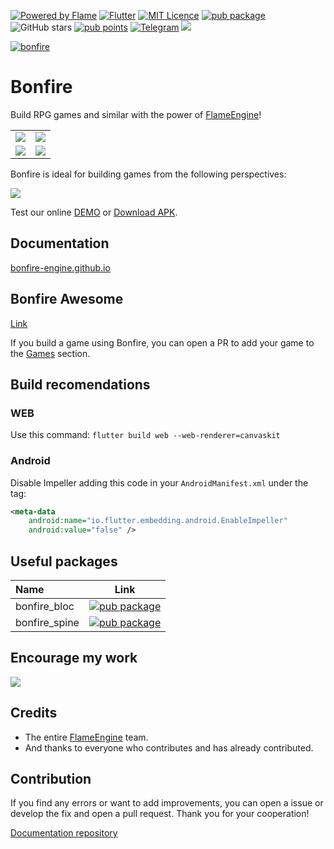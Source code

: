 [![Powered by Flame](https://img.shields.io/badge/Powered%20by-%F0%9F%94%A5-orange.svg)](https://flame-engine.org)
[![Flutter](https://img.shields.io/badge/Made%20with-Flutter-blue.svg)](https://flutter.dev/)
[![MIT Licence](https://badges.frapsoft.com/os/mit/mit.svg?v=103)](https://opensource.org/licenses/mit-license.php)
[![pub package](https://img.shields.io/pub/v/bonfire.svg)](https://pub.dev/packages/bonfire)
![GitHub stars](https://img.shields.io/github/stars/RafaelBarbosatec/bonfire?style=flat)
[![pub points](https://img.shields.io/pub/points/bonfire?logo=dart)](https://pub.dev/packages/bonfire/score)
[![Telegram](https://img.shields.io/endpoint?style=flat-square&url=https%3A%2F%2Frunkit.io%2Fdamiankrawczyk%2Ftelegram-badge%2Fbranches%2Fmaster%3Furl%3Dhttps%3A%2F%2Ft.me%2Fbonfire_engine)](https://t.me/bonfire_engine)
[![](https://img.shields.io/static/v1?label=Sponsor&message=%E2%9D%A4&logo=GitHub&color=%23fe8e86)](https://github.com/sponsors/rafaelbarbosatec)


[![bonfire](https://raw.githubusercontent.com/RafaelBarbosatec/bonfire/master/media/bonfire.gif)](https://bonfire-engine.github.io/)


# Bonfire

Build RPG games and similar with the power of [FlameEngine](https://flame-engine.org/)!

|   |    |
| ------------------- | ------------------- |
| ![](https://raw.githubusercontent.com/RafaelBarbosatec/bonfire/master/media/video.gif) |  ![](https://raw.githubusercontent.com/RafaelBarbosatec/bonfire/master/media/sunnyplace.gif) |
| ![](https://raw.githubusercontent.com/RafaelBarbosatec/bonfire/master/media/multi_biome.gif) | ![](https://raw.githubusercontent.com/RafaelBarbosatec/bonfire/master/media/defector.gif) |


Bonfire is ideal for building games from the following perspectives:

![](https://raw.githubusercontent.com/RafaelBarbosatec/bonfire/master/media/perspectiva.jpg)

Test our online [DEMO](https://bonfire-engine.github.io/examples/bonfire-v3/) or [Download APK](https://raw.githubusercontent.com/RafaelBarbosatec/bonfire/develop/media/example.apk).

## Documentation

[bonfire-engine.github.io](https://bonfire-engine.github.io)

## Bonfire Awesome

[Link](awesome)

If you build a game using Bonfire, you can open a PR to add your game to the [Games](games) section.

## Build recomendations

### WEB

Use this command: `flutter build web --web-renderer=canvaskit`

### Android

Disable Impeller adding this code in your `AndroidManifest.xml` under the <application> tag:

```xml
<meta-data
    android:name="io.flutter.embedding.android.EnableImpeller"
    android:value="false" />
```

## Useful packages

| Name |  Link  | 
|:-----|:--------:|
| bonfire_bloc   | [![pub package](https://img.shields.io/pub/v/bonfire_bloc.svg)](https://pub.dev/packages/bonfire_bloc) | 
| bonfire_spine  | [![pub package](https://img.shields.io/pub/v/bonfire_spine.svg)](https://pub.dev/packages/bonfire_spine) | 

## Encourage my work

[![](https://img.shields.io/static/v1?label=Sponsor&message=%E2%9D%A4&logo=GitHub&color=%23fe8e86&style=for-the-badge)](https://github.com/sponsors/rafaelbarbosatec)

## Credits

 * The entire [FlameEngine](https://flame-engine.org/) team.
 * And thanks to everyone who contributes and has already contributed.

 
## Contribution

If you find any errors or want to add improvements, you can open a issue or develop the fix and open a pull request. Thank you for your cooperation!

[Documentation repository](https://github.com/bonfire-engine/bonfire-engine.github.io)
